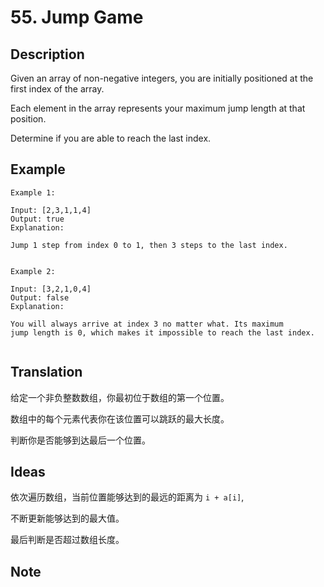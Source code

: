 # 55. Jump Game
## Description
Given an array of non-negative integers, you are initially positioned at the first index of the array.

Each element in the array represents your maximum jump length at that position.

Determine if you are able to reach the last index.

## Example
```$xslt
Example 1:

Input: [2,3,1,1,4]
Output: true
Explanation: 

Jump 1 step from index 0 to 1, then 3 steps to the last index.


Example 2:

Input: [3,2,1,0,4]
Output: false
Explanation: 

You will always arrive at index 3 no matter what. Its maximum
jump length is 0, which makes it impossible to reach the last index.
    
```
## Translation
给定一个非负整数数组，你最初位于数组的第一个位置。

数组中的每个元素代表你在该位置可以跳跃的最大长度。

判断你是否能够到达最后一个位置。

## Ideas

依次遍历数组，当前位置能够达到的最远的距离为 ```i + a[i]```,

不断更新能够达到的最大值。

最后判断是否超过数组长度。
## Note

```$xslt


``` 